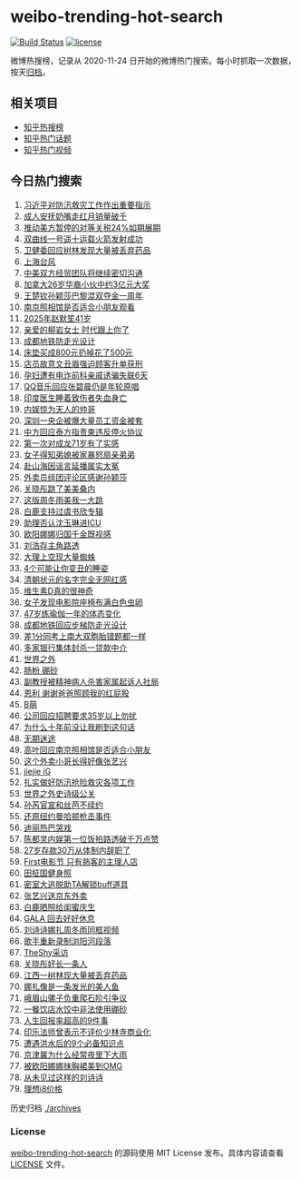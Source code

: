 # weibo-trending-hot-search

[![Build Status](https://github.com/justjavac/weibo-trending-hot-search/workflows/ci/badge.svg?branch=master)](https://github.com/justjavac/weibo-trending-hot-search/actions)
[![license](https://img.shields.io/github/license/justjavac/weibo-trending-hot-search)](https://github.com/justjavac/weibo-trending-hot-search/blob/master/LICENSE)

微博热搜榜，记录从 2020-11-24 日开始的微博热门搜索。每小时抓取一次数据，按天[归档](./archives)。

## 相关项目

- [知乎热搜榜](https://github.com/justjavac/zhihu-trending-top-search)
- [知乎热门话题](https://github.com/justjavac/zhihu-trending-hot-questions)
- [知乎热门视频](https://github.com/justjavac/zhihu-trending-hot-video)

## 今日热门搜索

<!-- BEGIN -->
<!-- 最后更新时间 Wed Jul 30 2025 05:53:50 GMT+0800 (China Standard Time) -->

1. [习近平对防汛救灾工作作出重要指示](https://s.weibo.com//weibo?q=%23%E4%B9%A0%E8%BF%91%E5%B9%B3%E5%AF%B9%E9%98%B2%E6%B1%9B%E6%95%91%E7%81%BE%E5%B7%A5%E4%BD%9C%E4%BD%9C%E5%87%BA%E9%87%8D%E8%A6%81%E6%8C%87%E7%A4%BA%23&Refer=new_time)
1. [成人安抚奶嘴走红月销量破千](https://s.weibo.com//weibo?q=%23%E6%88%90%E4%BA%BA%E5%AE%89%E6%8A%9A%E5%A5%B6%E5%98%B4%E8%B5%B0%E7%BA%A2%E6%9C%88%E9%94%80%E9%87%8F%E7%A0%B4%E5%8D%83%23&t=31&band_rank=1&Refer=top)
1. [推动美方暂停的对等关税24%如期展期](https://s.weibo.com//weibo?q=%23%E6%8E%A8%E5%8A%A8%E7%BE%8E%E6%96%B9%E6%9A%82%E5%81%9C%E7%9A%84%E5%AF%B9%E7%AD%89%E5%85%B3%E7%A8%8E24%25%E5%A6%82%E6%9C%9F%E5%B1%95%E6%9C%9F%23&t=31&band_rank=8&Refer=top)
1. [双曲线一号遥十运载火箭发射成功](https://s.weibo.com//weibo?q=%23%E5%8F%8C%E6%9B%B2%E7%BA%BF%E4%B8%80%E5%8F%B7%E9%81%A5%E5%8D%81%E8%BF%90%E8%BD%BD%E7%81%AB%E7%AE%AD%E5%8F%91%E5%B0%84%E6%88%90%E5%8A%9F%23&t=31&band_rank=3&Refer=top)
1. [卫健委回应树林发现大量被丢弃药品](https://s.weibo.com//weibo?q=%23%E5%8D%AB%E5%81%A5%E5%A7%94%E5%9B%9E%E5%BA%94%E6%A0%91%E6%9E%97%E5%8F%91%E7%8E%B0%E5%A4%A7%E9%87%8F%E8%A2%AB%E4%B8%A2%E5%BC%83%E8%8D%AF%E5%93%81%23&t=31&band_rank=50&Refer=top)
1. [上海台风](https://s.weibo.com//weibo?q=%E4%B8%8A%E6%B5%B7%E5%8F%B0%E9%A3%8E&t=31&band_rank=36&Refer=top)
1. [中美双方经贸团队将继续密切沟通](https://s.weibo.com//weibo?q=%23%E4%B8%AD%E7%BE%8E%E5%8F%8C%E6%96%B9%E7%BB%8F%E8%B4%B8%E5%9B%A2%E9%98%9F%E5%B0%86%E7%BB%A7%E7%BB%AD%E5%AF%86%E5%88%87%E6%B2%9F%E9%80%9A%23&t=31&band_rank=10&Refer=top)
1. [加拿大26岁华裔小伙中约3亿元大奖](https://s.weibo.com//weibo?q=%23%E5%8A%A0%E6%8B%BF%E5%A4%A726%E5%B2%81%E5%8D%8E%E8%A3%94%E5%B0%8F%E4%BC%99%E4%B8%AD%E7%BA%A63%E4%BA%BF%E5%85%83%E5%A4%A7%E5%A5%96%23&t=31&band_rank=10&Refer=top)
1. [王楚钦孙颖莎巴黎混双夺金一周年](https://s.weibo.com//weibo?q=%23%E7%8E%8B%E6%A5%9A%E9%92%A6%E5%AD%99%E9%A2%96%E8%8E%8E%E5%B7%B4%E9%BB%8E%E6%B7%B7%E5%8F%8C%E5%A4%BA%E9%87%91%E4%B8%80%E5%91%A8%E5%B9%B4%23&t=31&band_rank=22&Refer=top)
1. [南京照相馆是否适合小朋友观看](https://s.weibo.com//weibo?q=%23%E5%8D%97%E4%BA%AC%E7%85%A7%E7%9B%B8%E9%A6%86%E6%98%AF%E5%90%A6%E9%80%82%E5%90%88%E5%B0%8F%E6%9C%8B%E5%8F%8B%E8%A7%82%E7%9C%8B%23&t=31&band_rank=19&Refer=top)
1. [2025年赵默笙41岁](https://s.weibo.com//weibo?q=2025%E5%B9%B4%E8%B5%B5%E9%BB%98%E7%AC%9941%E5%B2%81&t=31&band_rank=35&Refer=top)
1. [亲爱的柳岩女士 时代跟上你了](https://s.weibo.com//weibo?q=%E4%BA%B2%E7%88%B1%E7%9A%84%E6%9F%B3%E5%B2%A9%E5%A5%B3%E5%A3%AB%20%E6%97%B6%E4%BB%A3%E8%B7%9F%E4%B8%8A%E4%BD%A0%E4%BA%86&t=31&band_rank=11&Refer=top)
1. [成都地铁防走光设计](https://s.weibo.com//weibo?q=%23%E6%88%90%E9%83%BD%E5%9C%B0%E9%93%81%E9%98%B2%E8%B5%B0%E5%85%89%E8%AE%BE%E8%AE%A1%23&t=31&band_rank=6&Refer=top)
1. [床垫买成800元扔掉花了500元](https://s.weibo.com//weibo?q=%23%E5%BA%8A%E5%9E%AB%E4%B9%B0%E6%88%90800%E5%85%83%E6%89%94%E6%8E%89%E8%8A%B1%E4%BA%86500%E5%85%83%23&t=31&band_rank=19&Refer=top)
1. [店员故意文丑眉强迫顾客升单获刑](https://s.weibo.com//weibo?q=%23%E5%BA%97%E5%91%98%E6%95%85%E6%84%8F%E6%96%87%E4%B8%91%E7%9C%89%E5%BC%BA%E8%BF%AB%E9%A1%BE%E5%AE%A2%E5%8D%87%E5%8D%95%E8%8E%B7%E5%88%91%23&t=31&band_rank=34&Refer=top)
1. [孕妇遭有电诈前科亲戚诱骗失联6天](https://s.weibo.com//weibo?q=%23%E5%AD%95%E5%A6%87%E9%81%AD%E6%9C%89%E7%94%B5%E8%AF%88%E5%89%8D%E7%A7%91%E4%BA%B2%E6%88%9A%E8%AF%B1%E9%AA%97%E5%A4%B1%E8%81%946%E5%A4%A9%23&t=31&band_rank=30&Refer=top)
1. [QQ音乐回应张碧晨仍是年轮原唱](https://s.weibo.com//weibo?q=%23QQ%E9%9F%B3%E4%B9%90%E5%9B%9E%E5%BA%94%E5%BC%A0%E7%A2%A7%E6%99%A8%E4%BB%8D%E6%98%AF%E5%B9%B4%E8%BD%AE%E5%8E%9F%E5%94%B1%23&t=31&band_rank=12&Refer=top)
1. [印度医生睡着致伤者失血身亡](https://s.weibo.com//weibo?q=%23%E5%8D%B0%E5%BA%A6%E5%8C%BB%E7%94%9F%E7%9D%A1%E7%9D%80%E8%87%B4%E4%BC%A4%E8%80%85%E5%A4%B1%E8%A1%80%E8%BA%AB%E4%BA%A1%23&t=31&band_rank=35&Refer=top)
1. [内娱惊为天人的帅哥](https://s.weibo.com//weibo?q=%E5%86%85%E5%A8%B1%E6%83%8A%E4%B8%BA%E5%A4%A9%E4%BA%BA%E7%9A%84%E5%B8%85%E5%93%A5&t=31&band_rank=17&Refer=top)
1. [深圳一央企被爆大量员工资金被套](https://s.weibo.com//weibo?q=%23%E6%B7%B1%E5%9C%B3%E4%B8%80%E5%A4%AE%E4%BC%81%E8%A2%AB%E7%88%86%E5%A4%A7%E9%87%8F%E5%91%98%E5%B7%A5%E8%B5%84%E9%87%91%E8%A2%AB%E5%A5%97%23&t=31&band_rank=15&Refer=top)
1. [中方回应泰方指责柬违反停火协议](https://s.weibo.com//weibo?q=%23%E4%B8%AD%E6%96%B9%E5%9B%9E%E5%BA%94%E6%B3%B0%E6%96%B9%E6%8C%87%E8%B4%A3%E6%9F%AC%E8%BF%9D%E5%8F%8D%E5%81%9C%E7%81%AB%E5%8D%8F%E8%AE%AE%23&t=31&band_rank=50&Refer=top)
1. [第一次对成龙71岁有了实感](https://s.weibo.com//weibo?q=%E7%AC%AC%E4%B8%80%E6%AC%A1%E5%AF%B9%E6%88%90%E9%BE%9971%E5%B2%81%E6%9C%89%E4%BA%86%E5%AE%9E%E6%84%9F&t=31&band_rank=21&Refer=top)
1. [女子得知弟媳被家暴怒扇亲弟弟](https://s.weibo.com//weibo?q=%23%E5%A5%B3%E5%AD%90%E5%BE%97%E7%9F%A5%E5%BC%9F%E5%AA%B3%E8%A2%AB%E5%AE%B6%E6%9A%B4%E6%80%92%E6%89%87%E4%BA%B2%E5%BC%9F%E5%BC%9F%23&t=31&band_rank=28&Refer=top)
1. [赴山海因谣言延播属实太冤](https://s.weibo.com//weibo?q=%23%E8%B5%B4%E5%B1%B1%E6%B5%B7%E5%9B%A0%E8%B0%A3%E8%A8%80%E5%BB%B6%E6%92%AD%E5%B1%9E%E5%AE%9E%E5%A4%AA%E5%86%A4%23&t=31&band_rank=50&Refer=top)
1. [外卖员组团评论区感谢孙颖莎](https://s.weibo.com//weibo?q=%23%E5%A4%96%E5%8D%96%E5%91%98%E7%BB%84%E5%9B%A2%E8%AF%84%E8%AE%BA%E5%8C%BA%E6%84%9F%E8%B0%A2%E5%AD%99%E9%A2%96%E8%8E%8E%23&t=31&band_rank=23&Refer=top)
1. [关晓彤跳了美美桑内](https://s.weibo.com//weibo?q=%E5%85%B3%E6%99%93%E5%BD%A4%E8%B7%B3%E4%BA%86%E7%BE%8E%E7%BE%8E%E6%A1%91%E5%86%85&t=31&band_rank=35&Refer=top)
1. [这版周冬雨美我一大跳](https://s.weibo.com//weibo?q=%E8%BF%99%E7%89%88%E5%91%A8%E5%86%AC%E9%9B%A8%E7%BE%8E%E6%88%91%E4%B8%80%E5%A4%A7%E8%B7%B3&t=31&band_rank=18&Refer=top)
1. [白鹿支持过虞书欣专辑](https://s.weibo.com//weibo?q=%23%E7%99%BD%E9%B9%BF%E6%94%AF%E6%8C%81%E8%BF%87%E8%99%9E%E4%B9%A6%E6%AC%A3%E4%B8%93%E8%BE%91%23&t=31&band_rank=10&Refer=top)
1. [助理否认沈玉琳进ICU](https://s.weibo.com//weibo?q=%E5%8A%A9%E7%90%86%E5%90%A6%E8%AE%A4%E6%B2%88%E7%8E%89%E7%90%B3%E8%BF%9BICU&t=31&band_rank=25&Refer=top)
1. [欧阳娜娜归国千金既视感](https://s.weibo.com//weibo?q=%E6%AC%A7%E9%98%B3%E5%A8%9C%E5%A8%9C%E5%BD%92%E5%9B%BD%E5%8D%83%E9%87%91%E6%97%A2%E8%A7%86%E6%84%9F&t=31&band_rank=4&Refer=top)
1. [刘浩存主角路透](https://s.weibo.com//weibo?q=%E5%88%98%E6%B5%A9%E5%AD%98%E4%B8%BB%E8%A7%92%E8%B7%AF%E9%80%8F&t=31&band_rank=18&Refer=top)
1. [大理上空现大量蜘蛛](https://s.weibo.com//weibo?q=%23%E5%A4%A7%E7%90%86%E4%B8%8A%E7%A9%BA%E7%8E%B0%E5%A4%A7%E9%87%8F%E8%9C%98%E8%9B%9B%23&t=31&band_rank=33&Refer=top)
1. [4个可能让你变丑的睡姿](https://s.weibo.com//weibo?q=%234%E4%B8%AA%E5%8F%AF%E8%83%BD%E8%AE%A9%E4%BD%A0%E5%8F%98%E4%B8%91%E7%9A%84%E7%9D%A1%E5%A7%BF%23&t=31&band_rank=26&Refer=top)
1. [清朝状元的名字完全无网红感](https://s.weibo.com//weibo?q=%E6%B8%85%E6%9C%9D%E7%8A%B6%E5%85%83%E7%9A%84%E5%90%8D%E5%AD%97%E5%AE%8C%E5%85%A8%E6%97%A0%E7%BD%91%E7%BA%A2%E6%84%9F&t=31&band_rank=11&Refer=top)
1. [维生素D真的很神奇](https://s.weibo.com//weibo?q=%E7%BB%B4%E7%94%9F%E7%B4%A0D%E7%9C%9F%E7%9A%84%E5%BE%88%E7%A5%9E%E5%A5%87&t=31&band_rank=24&Refer=top)
1. [女子发现电影院座椅布满白色虫卵](https://s.weibo.com//weibo?q=%23%E5%A5%B3%E5%AD%90%E5%8F%91%E7%8E%B0%E7%94%B5%E5%BD%B1%E9%99%A2%E5%BA%A7%E6%A4%85%E5%B8%83%E6%BB%A1%E7%99%BD%E8%89%B2%E8%99%AB%E5%8D%B5%23&t=31&band_rank=20&Refer=top)
1. [47岁练瑜伽一年的体态变化](https://s.weibo.com//weibo?q=47%E5%B2%81%E7%BB%83%E7%91%9C%E4%BC%BD%E4%B8%80%E5%B9%B4%E7%9A%84%E4%BD%93%E6%80%81%E5%8F%98%E5%8C%96&t=31&band_rank=5&Refer=top)
1. [成都地铁回应步梯防走光设计](https://s.weibo.com//weibo?q=%23%E6%88%90%E9%83%BD%E5%9C%B0%E9%93%81%E5%9B%9E%E5%BA%94%E6%AD%A5%E6%A2%AF%E9%98%B2%E8%B5%B0%E5%85%89%E8%AE%BE%E8%AE%A1%23&t=31&band_rank=18&Refer=top)
1. [差1分同考上南大双胞胎错题都一样](https://s.weibo.com//weibo?q=%23%E5%B7%AE1%E5%88%86%E5%90%8C%E8%80%83%E4%B8%8A%E5%8D%97%E5%A4%A7%E5%8F%8C%E8%83%9E%E8%83%8E%E9%94%99%E9%A2%98%E9%83%BD%E4%B8%80%E6%A0%B7%23&t=31&band_rank=8&Refer=top)
1. [多家银行集体封杀一贷款中介](https://s.weibo.com//weibo?q=%23%E5%A4%9A%E5%AE%B6%E9%93%B6%E8%A1%8C%E9%9B%86%E4%BD%93%E5%B0%81%E6%9D%80%E4%B8%80%E8%B4%B7%E6%AC%BE%E4%B8%AD%E4%BB%8B%23&t=31&band_rank=26&Refer=top)
1. [世界之外](https://s.weibo.com//weibo?q=%E4%B8%96%E7%95%8C%E4%B9%8B%E5%A4%96&t=31&band_rank=22&Refer=top)
1. [肠粉 硼砂](https://s.weibo.com//weibo?q=%E8%82%A0%E7%B2%89%20%E7%A1%BC%E7%A0%82&t=31&band_rank=2&Refer=top)
1. [副教授被精神病人杀害家属起诉人社局](https://s.weibo.com//weibo?q=%23%E5%89%AF%E6%95%99%E6%8E%88%E8%A2%AB%E7%B2%BE%E7%A5%9E%E7%97%85%E4%BA%BA%E6%9D%80%E5%AE%B3%E5%AE%B6%E5%B1%9E%E8%B5%B7%E8%AF%89%E4%BA%BA%E7%A4%BE%E5%B1%80%23&t=31&band_rank=20&Refer=top)
1. [恩利 谢谢爸爸照顾我的红屁股](https://s.weibo.com//weibo?q=%E6%81%A9%E5%88%A9%20%E8%B0%A2%E8%B0%A2%E7%88%B8%E7%88%B8%E7%85%A7%E9%A1%BE%E6%88%91%E7%9A%84%E7%BA%A2%E5%B1%81%E8%82%A1&t=31&band_rank=42&Refer=top)
1. [B萌](https://s.weibo.com//weibo?q=B%E8%90%8C&t=31&band_rank=43&Refer=top)
1. [公司回应招聘要求35岁以上勿扰](https://s.weibo.com//weibo?q=%23%E5%85%AC%E5%8F%B8%E5%9B%9E%E5%BA%94%E6%8B%9B%E8%81%98%E8%A6%81%E6%B1%8235%E5%B2%81%E4%BB%A5%E4%B8%8A%E5%8B%BF%E6%89%B0%23&t=31&band_rank=10&Refer=top)
1. [为什么十年前没让我刷到这句话](https://s.weibo.com//weibo?q=%E4%B8%BA%E4%BB%80%E4%B9%88%E5%8D%81%E5%B9%B4%E5%89%8D%E6%B2%A1%E8%AE%A9%E6%88%91%E5%88%B7%E5%88%B0%E8%BF%99%E5%8F%A5%E8%AF%9D&t=31&band_rank=32&Refer=top)
1. [无期迷途](https://s.weibo.com//weibo?q=%E6%97%A0%E6%9C%9F%E8%BF%B7%E9%80%94&t=31&band_rank=47&Refer=top)
1. [高叶回应南京照相馆是否适合小朋友](https://s.weibo.com//weibo?q=%23%E9%AB%98%E5%8F%B6%E5%9B%9E%E5%BA%94%E5%8D%97%E4%BA%AC%E7%85%A7%E7%9B%B8%E9%A6%86%E6%98%AF%E5%90%A6%E9%80%82%E5%90%88%E5%B0%8F%E6%9C%8B%E5%8F%8B%23&t=31&band_rank=49&Refer=top)
1. [这个外卖小哥长得好像张艺兴](https://s.weibo.com//weibo?q=%E8%BF%99%E4%B8%AA%E5%A4%96%E5%8D%96%E5%B0%8F%E5%93%A5%E9%95%BF%E5%BE%97%E5%A5%BD%E5%83%8F%E5%BC%A0%E8%89%BA%E5%85%B4&t=31&band_rank=49&Refer=top)
1. [jiejie iG](https://s.weibo.com//weibo?q=jiejie%20iG&t=31&band_rank=9&Refer=top)
1. [扎实做好防汛抢险救灾各项工作](https://s.weibo.com//weibo?q=%23%E6%89%8E%E5%AE%9E%E5%81%9A%E5%A5%BD%E9%98%B2%E6%B1%9B%E6%8A%A2%E9%99%A9%E6%95%91%E7%81%BE%E5%90%84%E9%A1%B9%E5%B7%A5%E4%BD%9C%23&Refer=new_time)
1. [世界之外史诗级公关](https://s.weibo.com//weibo?q=%E4%B8%96%E7%95%8C%E4%B9%8B%E5%A4%96%E5%8F%B2%E8%AF%97%E7%BA%A7%E5%85%AC%E5%85%B3&t=31&band_rank=34&Refer=top)
1. [孙芮官宣和丝芭不续约](https://s.weibo.com//weibo?q=%23%E5%AD%99%E8%8A%AE%E5%AE%98%E5%AE%A3%E5%92%8C%E4%B8%9D%E8%8A%AD%E4%B8%8D%E7%BB%AD%E7%BA%A6%23&t=31&band_rank=7&Refer=top)
1. [还原纽约曼哈顿枪击事件](https://s.weibo.com//weibo?q=%23%E8%BF%98%E5%8E%9F%E7%BA%BD%E7%BA%A6%E6%9B%BC%E5%93%88%E9%A1%BF%E6%9E%AA%E5%87%BB%E4%BA%8B%E4%BB%B6%23&t=31&band_rank=18&Refer=top)
1. [迪丽热巴哭戏](https://s.weibo.com//weibo?q=%E8%BF%AA%E4%B8%BD%E7%83%AD%E5%B7%B4%E5%93%AD%E6%88%8F&t=31&band_rank=16&Refer=top)
1. [陈都灵内娱第一位饭拍路透破千万点赞](https://s.weibo.com//weibo?q=%23%E9%99%88%E9%83%BD%E7%81%B5%E5%86%85%E5%A8%B1%E7%AC%AC%E4%B8%80%E4%BD%8D%E9%A5%AD%E6%8B%8D%E8%B7%AF%E9%80%8F%E7%A0%B4%E5%8D%83%E4%B8%87%E7%82%B9%E8%B5%9E%23&t=31&band_rank=13&Refer=top)
1. [27岁存款30万从体制内辞职了](https://s.weibo.com//weibo?q=27%E5%B2%81%E5%AD%98%E6%AC%BE30%E4%B8%87%E4%BB%8E%E4%BD%93%E5%88%B6%E5%86%85%E8%BE%9E%E8%81%8C%E4%BA%86&t=31&band_rank=14&Refer=top)
1. [First电影节 只有熟客的主理人店](https://s.weibo.com//weibo?q=First%E7%94%B5%E5%BD%B1%E8%8A%82%20%E5%8F%AA%E6%9C%89%E7%86%9F%E5%AE%A2%E7%9A%84%E4%B8%BB%E7%90%86%E4%BA%BA%E5%BA%97&t=31&band_rank=47&Refer=top)
1. [田柾国健身照](https://s.weibo.com//weibo?q=%E7%94%B0%E6%9F%BE%E5%9B%BD%E5%81%A5%E8%BA%AB%E7%85%A7&t=31&band_rank=10&Refer=top)
1. [密室大逃脱助TA解锁buff道具](https://s.weibo.com//weibo?q=%E5%AF%86%E5%AE%A4%E5%A4%A7%E9%80%83%E8%84%B1%E5%8A%A9TA%E8%A7%A3%E9%94%81buff%E9%81%93%E5%85%B7&t=31&band_rank=44&Refer=top)
1. [张艺兴送京东外卖](https://s.weibo.com//weibo?q=%23%E5%BC%A0%E8%89%BA%E5%85%B4%E9%80%81%E4%BA%AC%E4%B8%9C%E5%A4%96%E5%8D%96%23&t=31&band_rank=46&Refer=top)
1. [白鹿晒照给闺蜜庆生](https://s.weibo.com//weibo?q=%23%E7%99%BD%E9%B9%BF%E6%99%92%E7%85%A7%E7%BB%99%E9%97%BA%E8%9C%9C%E5%BA%86%E7%94%9F%23&t=31&band_rank=31&Refer=top)
1. [GALA 回去好好休息](https://s.weibo.com//weibo?q=GALA%20%E5%9B%9E%E5%8E%BB%E5%A5%BD%E5%A5%BD%E4%BC%91%E6%81%AF&t=31&band_rank=49&Refer=top)
1. [刘诗诗娜扎周冬雨同框视频](https://s.weibo.com//weibo?q=%23%E5%88%98%E8%AF%97%E8%AF%97%E5%A8%9C%E6%89%8E%E5%91%A8%E5%86%AC%E9%9B%A8%E5%90%8C%E6%A1%86%E8%A7%86%E9%A2%91%23&t=31&band_rank=29&Refer=top)
1. [歌手重新录制浏阳河段落](https://s.weibo.com//weibo?q=%23%E6%AD%8C%E6%89%8B%E9%87%8D%E6%96%B0%E5%BD%95%E5%88%B6%E6%B5%8F%E9%98%B3%E6%B2%B3%E6%AE%B5%E8%90%BD%23&t=31&band_rank=45&Refer=top)
1. [TheShy采访](https://s.weibo.com//weibo?q=TheShy%E9%87%87%E8%AE%BF&t=31&band_rank=40&Refer=top)
1. [关晓彤好长一条人](https://s.weibo.com//weibo?q=%E5%85%B3%E6%99%93%E5%BD%A4%E5%A5%BD%E9%95%BF%E4%B8%80%E6%9D%A1%E4%BA%BA&t=31&band_rank=39&Refer=top)
1. [江西一树林现大量被丢弃药品](https://s.weibo.com//weibo?q=%23%E6%B1%9F%E8%A5%BF%E4%B8%80%E6%A0%91%E6%9E%97%E7%8E%B0%E5%A4%A7%E9%87%8F%E8%A2%AB%E4%B8%A2%E5%BC%83%E8%8D%AF%E5%93%81%23&t=31&band_rank=49&Refer=top)
1. [娜扎像是一条发光的美人鱼](https://s.weibo.com//weibo?q=%E5%A8%9C%E6%89%8E%E5%83%8F%E6%98%AF%E4%B8%80%E6%9D%A1%E5%8F%91%E5%85%89%E7%9A%84%E7%BE%8E%E4%BA%BA%E9%B1%BC&t=31&band_rank=27&Refer=top)
1. [峨眉山骡子负重爬石阶引争议](https://s.weibo.com//weibo?q=%23%E5%B3%A8%E7%9C%89%E5%B1%B1%E9%AA%A1%E5%AD%90%E8%B4%9F%E9%87%8D%E7%88%AC%E7%9F%B3%E9%98%B6%E5%BC%95%E4%BA%89%E8%AE%AE%23&t=31&band_rank=30&Refer=top)
1. [一餐饮店水饺中非法使用硼砂](https://s.weibo.com//weibo?q=%23%E4%B8%80%E9%A4%90%E9%A5%AE%E5%BA%97%E6%B0%B4%E9%A5%BA%E4%B8%AD%E9%9D%9E%E6%B3%95%E4%BD%BF%E7%94%A8%E7%A1%BC%E7%A0%82%23&t=31&band_rank=37&Refer=top)
1. [人生回报率超高的9件事](https://s.weibo.com//weibo?q=%23%E4%BA%BA%E7%94%9F%E5%9B%9E%E6%8A%A5%E7%8E%87%E8%B6%85%E9%AB%98%E7%9A%849%E4%BB%B6%E4%BA%8B%23&t=31&band_rank=38&Refer=top)
1. [印乐法师曾表示不评价少林寺商业化](https://s.weibo.com//weibo?q=%23%E5%8D%B0%E4%B9%90%E6%B3%95%E5%B8%88%E6%9B%BE%E8%A1%A8%E7%A4%BA%E4%B8%8D%E8%AF%84%E4%BB%B7%E5%B0%91%E6%9E%97%E5%AF%BA%E5%95%86%E4%B8%9A%E5%8C%96%23&t=31&band_rank=41&Refer=top)
1. [遭遇洪水后的9个必备知识点](https://s.weibo.com//weibo?q=%23%E9%81%AD%E9%81%87%E6%B4%AA%E6%B0%B4%E5%90%8E%E7%9A%849%E4%B8%AA%E5%BF%85%E5%A4%87%E7%9F%A5%E8%AF%86%E7%82%B9%23&t=31&band_rank=42&Refer=top)
1. [京津冀为什么经常夜里下大雨](https://s.weibo.com//weibo?q=%23%E4%BA%AC%E6%B4%A5%E5%86%80%E4%B8%BA%E4%BB%80%E4%B9%88%E7%BB%8F%E5%B8%B8%E5%A4%9C%E9%87%8C%E4%B8%8B%E5%A4%A7%E9%9B%A8%23&t=31&band_rank=44&Refer=top)
1. [被欧阳娜娜抹胸裙美到OMG](https://s.weibo.com//weibo?q=%E8%A2%AB%E6%AC%A7%E9%98%B3%E5%A8%9C%E5%A8%9C%E6%8A%B9%E8%83%B8%E8%A3%99%E7%BE%8E%E5%88%B0OMG&t=31&band_rank=48&Refer=top)
1. [从未见过这样的刘诗诗](https://s.weibo.com//weibo?q=%E4%BB%8E%E6%9C%AA%E8%A7%81%E8%BF%87%E8%BF%99%E6%A0%B7%E7%9A%84%E5%88%98%E8%AF%97%E8%AF%97&t=31&band_rank=49&Refer=top)
1. [理想i8价格](https://s.weibo.com//weibo?q=%E7%90%86%E6%83%B3i8%E4%BB%B7%E6%A0%BC&t=31&band_rank=50&Refer=top)

<!-- END -->

历史归档 [./archives](./archives)

### License

[weibo-trending-hot-search](https://github.com/justjavac/weibo-trending-hot-search) 的源码使用 MIT License
发布。具体内容请查看 [LICENSE](./LICENSE) 文件。
